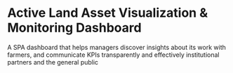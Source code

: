 # Active Land Asset Visualization & Monitoring Dashboard

A SPA dashboard that helps managers discover insights about its work with farmers, and communicate KPIs transparently and effectively institutional partners and the general public

